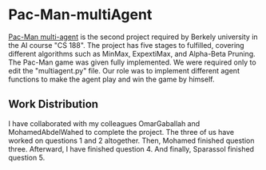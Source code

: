 # Pac-Man-multiAgent
<a href= 'https://inst.eecs.berkeley.edu/~cs188/sp20/project2/#introduction'>Pac-Man multi-agent</a> is the second project required by Berkely university in the AI course "CS 188". The project has five stages to fulfilled, covering different algorithms such as MinMax, ExpextiMax, and Alpha-Beta Pruning. The Pac-Man game was given fully implemented. We were required only to edit the "multiagent.py" file. Our role was to implement different agent functions to make the agent play and win the game by himself.

## Work Distribution
I have collaborated with my colleagues OmarGaballah and MohamedAbdelWahed to complete the project. The three of us have worked on questions 1 and 2 altogether. Then, Mohamed finished question three. Afterward, I have finished question 4. And finally, Sparassol finished question 5.
